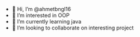 - 👋 Hi, I’m @ahmetbngl16
- 👀 I’m interested in OOP
- 🌱 I’m currently learning java
- 💞️ I’m looking to collaborate on interesting project 


<!---
ahmetbngl16/ahmetbngl16 is a ✨ special ✨ repository because its `README.md` (this file) appears on your GitHub profile.
You can click the Preview link to take a look at your changes.
--->
